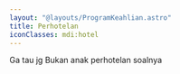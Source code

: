 ```yaml
---
layout: "@layouts/ProgramKeahlian.astro"
title: Perhotelan
iconClasses: mdi:hotel
---
```


Ga tau jg
Bukan anak perhotelan soalnya
